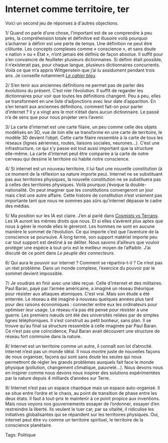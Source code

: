 # Internet comme territoire, ter

Voici un second jeu de réponses à d'autres objections. 

1/ Quand on parle d’une chose, l’important est de se comprendre à peu près, la compréhension totale et définitive est illusoire voilà pourquoi s’acharner à définir est une perte de temps. Une définition ne peut être clôturée. Les concepts complexes comme « conscience », et sans doute « nation » ou « État », n’ont jamais été définis de façon absolue. Il suffit pour s’en convaincre de feuilleter plusieurs dictionnaires. Si définir était possible, il n’existerait pas, pour chaque langue, plusieurs dictionnaires concurrents. Voilà ce que m’a appris Wittgenstein que j’ai lu assidument pendant trois ans. Je conseille notamment [*Le cahier bleu*](http://www.amazon.fr/gp/product/2070772438/402-5334915-1934535?v=glance&n=301061).

2/ S’en tenir aux anciennes définitions ne permet pas de parler des évolutions du présent. C’est nier l’évolution. Il suffit de regarder les dictionnaires pour voir que toutes les définitions changent. Peu à peu, elles se transforment en une liste d’adjonctions avec leur date d’apparition. En s’en tenant aux anciennes définitions, comment fait-on pour parler d’internet ? Il y a vingt ans le mot n’était dans aucun dictionnaire. Le passé n’a de sens que pour nous projeter vers l’avenir.

3/ La carte d’internet est une carte filaire, un peu comme celle des objets modélisés en 3D, vue de loin elle se transforme en une carte de territoire, le modèle 3D devient l’objet. Cette carte filaire ressemble à la carte de tous les réseaux (lignes aériennes, routes, liaisons sociales, neurones…). C’est une infrastructure, ce qui s’y passe est tout aussi important que la structure elle-même. La carte d’internet peut être comparée à la carte de notre cerveau qui dessine le territoire où habite notre conscience.

4/ Si internet est un nouveau territoire, il lui faut une nouvelle constitution (à ce moment de la réflexion sa nature importe peu). Internet ne se substituant pas aux territoires physiques, la nouvelle constitution ne se substituera pas à celles des territoires physiques. Voilà pourquoi j’évoque la double-nationalité. On peut imaginer que les constitutions convergeront un jour mais c’est une autre affaire. Cette histoire de constitution n’est vraiment pas importante tant que nous ne sommes pas sûrs qu’internet dépasse le cadre des médias.

5/ Ma position sur les IA est claire. J’en ai parlé dans [Cosmists vs Terrans](http://blog.tcrouzet.com/2006/06/09/cosmists-vs-terrans/). Les IA auront les mêmes droits que nous. Et si elles s’avèrent plus aptes que nous à gérer le monde elles le gèreront. Les hommes ne sont en aucune manière le sommet de l’évolution. Ce qui importe c’est que l’aventure de la conscience se poursuive. À long terme, son support matériel importe peu car tout support est destiné à se déliter. Nous savons d’ailleurs que vouloir protéger une espèce à tout-prix est le meilleur moyen de l’affaiblir. J’ai discuté de ce point dans *Le peuple des connecteurs*.

6/ Qui aura le pouvoir sur internet ? Comment se répartira-t-il ? Ce n’est pas un réel problème. Dans un monde complexe, l’exercice du pouvoir par le sommet devient impossible.

7/ Je voudrais en finir avec une idée reçue. Celle d’internet et des militaires. Paul Baran, payé par l’armée américaine, a imaginé un réseau théorique pour résister aux attaques atomiques. C’est vrai. Mais son étude a été enterrée. Le réseau a été imaginé à nouveau quelques années plus tard pour des raisons économiques : connecter entre eux les ordinateurs pour optimiser leur usage. Le réseau n’a pas été pensé pour résister à une guerre. Les premiers nœuds ont été des universités reliées par de simples lignes téléphoniques. Il s’est construit au petit bonheur, sans plan. Il se trouve qu’au final sa structure ressemble à celle imaginée par Paul Baran. Ce n’est pas une coïncidence, Paul Baran avait découvert une structure de réseau fort commune dans la nature.

8/ Internet est un territoire comme un autre, il connaît son lot d’atrocité. Internet n’est pas un monde idéal. Il nous montre juste de nouvelles façons de nous organiser, façons qui sont sans doute les seules qui nous permettront de régler les grands problèmes auxquels fait face le monde physique (pollution, changement climatique, pauvreté…). Nous devons nous en inspirer comme nous devons nous inspirer des solutions expérimentées par la nature depuis 4 milliards d’années sur Terre.

9/ Internet n’est pas un espace chaotique mais un espace auto-organisé. Il se situe entre l’ordre et le chaos, au point de transition de phase entre les deux états. Il faut à tout-prix le maintenir à ce point propice aux inventions. Mais nous voyons nos gouvernements essayer de l’ordonner, essayer d’en restreindre la liberté. Ils veulent le tuer car, par sa vitalité, il ridiculise les initiatives globalisantes qui se répandent sur les territoires physiques. Oui, internet peut être vu comme un territoire spirituel, le territoire de la conscience planétaire.

Tags: Politique